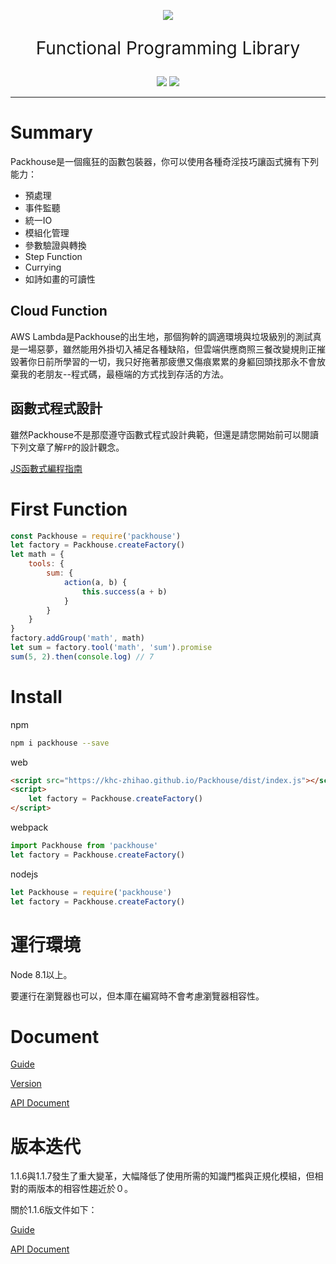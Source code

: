<p align="center"><img src="https://khc-zhihao.github.io/MyBook/Packhouse/images/logo.png"></p>

<p align="center" style="font-size:2em">Functional Programming Library</p>
<p align="center">
    <a href="https://www.npmjs.com/package/packhouse"><img src="https://img.shields.io/npm/v/packhouse.svg"></a>
    <a href="https://github.com/KHC-ZhiHao/Packhouse"><img src="https://img.shields.io/github/stars/KHC-ZhiHao/Packhouse.svg?style=social"></a>
    <br>
</p>

---

# Summary

Packhouse是一個瘋狂的函數包裝器，你可以使用各種奇淫技巧讓函式擁有下列能力：

* 預處理
* 事件監聽
* 統一IO
* 模組化管理
* 參數驗證與轉換
* Step Function
* Currying
* 如詩如畫的可讀性

## Cloud Function

AWS Lambda是Packhouse的出生地，那個狗幹的調適環境與垃圾級別的測試真是一場惡夢，雖然能用外掛切入補足各種缺陷，但雲端供應商照三餐改變規則正摧毀著你日前所學習的一切，我只好拖著那疲憊又傷痕累累的身軀回頭找那永不會放棄我的老朋友--程式碼，最極端的方式找到存活的方法。

## 函數式程式設計

雖然Packhouse不是那麼遵守函數式程式設計典範，但還是請您開始前可以閱讀下列文章了解`FP`的設計觀念。

[JS函數式編程指南](https://yucj.gitbooks.io/mostly-adequate-guide-traditional-chinese/content/)

# First Function

```js
const Packhouse = require('packhouse')
let factory = Packhouse.createFactory()
let math = {
    tools: {
        sum: {
            action(a, b) {
                this.success(a + b)
            }
        }
    }
}
factory.addGroup('math', math)
let sum = factory.tool('math', 'sum').promise
sum(5, 2).then(console.log) // 7
```

# Install

npm
```bash
npm i packhouse --save
```

web
```html
<script src="https://khc-zhihao.github.io/Packhouse/dist/index.js"></script>
<script>
    let factory = Packhouse.createFactory()
</script>
```

webpack
```js
import Packhouse from 'packhouse'
let factory = Packhouse.createFactory()
```

nodejs
```js
let Packhouse = require('packhouse')
let factory = Packhouse.createFactory()
```

# 運行環境

Node 8.1以上。

要運行在瀏覽器也可以，但本庫在編寫時不會考慮瀏覽器相容性。

# Document

[Guide](https://khc-zhihao.github.io/Packhouse/started)

[Version](https://khc-zhihao.github.io/Packhouse/version)

[API Document](https://khc-zhihao.github.io/Packhouse/docs/document.html)

# 版本迭代

1.1.6與1.1.7發生了重大變革，大幅降低了使用所需的知識門檻與正規化模組，但相對的兩版本的相容性趨近於０。

關於1.1.6版文件如下：

[Guide](https://khc-zhihao.github.io/MyBook/Packhouse/static/)

[API Document](https://khc-zhihao.github.io/Packhouse/old/document/document.html)
